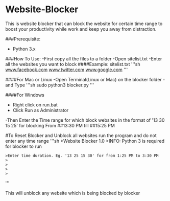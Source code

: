 # Website-Blocker
This is website blocker that can block the website for certain time range to boost your productivity while work and keep you away from distraction.

###Prerequisite:
  - Python 3.x
  
###How To Use:
  -First copy all the files to a folder
  -Open sitelist.txt
  -Enter all the websites you want to block
  ####Example:
  sitelist.txt
  '''sh
  www.facebook.com
  www.twitter.com
  www.google.com
  '''
  
  ####For Mac or Linux
  -Open Terminal(Linux or Mac) on the blocker folder
  -and Type
  '''sh
  sudo python3 blocker.py
  '''
  
  ####For Windows
  - Right click on run.bat 
  - Click Run as Administrator
  
  
  -Then Enter the Time range for which block websites in the format of
  '13 30 15 25' for blocking From ##13:30 PM till ##15:25 PM
  
  #To Reset Blocker and Unblock all websites
  run the program and do not enter any time range
  '''sh
    >Website Blocker 1.0
    >INFO: Python 3 is required for blocker to run


    >Enter time duration. Eg. '13 25 15 30' for from 1:25 PM to 3:30 PM
    >
    >
    >
    >
  '''
  
  This will unblock any website which is being blocked by blocker
  
  
  
